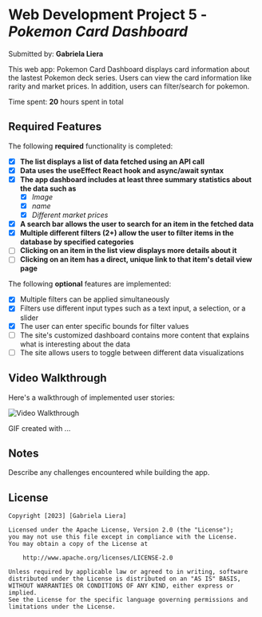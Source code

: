 # Web Development Project 5 - *Pokemon Card Dashboard*

Submitted by: **Gabriela Liera**

This web app: Pokemon Card Dashboard displays card information about the lastest Pokemon deck series. Users can view the card information like rarity and market prices. In addition, users can filter/search for pokemon. 

Time spent: **20** hours spent in total

## Required Features

The following **required** functionality is completed:

- [x] **The list displays a list of data fetched using an API call**
- [X] **Data uses the useEffect React hook and async/await syntax**
- [x] **The app dashboard includes at least three summary statistics about the data such as**
  - [x] *Image*
  - [x] *name*
  - [x] *Different market prices*
- [x] **A search bar allows the user to search for an item in the fetched data**
- [x] **Multiple different filters (2+) allow the user to filter items in the database by specified categories**
- [ ] **Clicking on an item in the list view displays more details about it**
- [ ] **Clicking on an item has a direct, unique link to that item's detail view page**

The following **optional** features are implemented:

- [x] Multiple filters can be applied simultaneously
- [x] Filters use different input types such as a text input, a selection, or a slider
- [x] The user can enter specific bounds for filter values
- [ ] The site's customized dashboard contains more content that explains what is interesting about the data
- [ ] The site allows users to toggle between different data visualizations

## Video Walkthrough

Here's a walkthrough of implemented user stories:

<img src='http://i.imgur.com/link/to/your/gif/file.gif' title='Video Walkthrough' width='' alt='Video Walkthrough' />

<!-- Replace this with whatever GIF tool you used! -->
GIF created with ...  
<!-- Recommended tools:
[Kap](https://getkap.co/) for macOS
[ScreenToGif](https://www.screentogif.com/) for Windows
[peek](https://github.com/phw/peek) for Linux. -->

## Notes

Describe any challenges encountered while building the app.

## License

    Copyright [2023] [Gabriela Liera]

    Licensed under the Apache License, Version 2.0 (the "License");
    you may not use this file except in compliance with the License.
    You may obtain a copy of the License at

        http://www.apache.org/licenses/LICENSE-2.0

    Unless required by applicable law or agreed to in writing, software
    distributed under the License is distributed on an "AS IS" BASIS,
    WITHOUT WARRANTIES OR CONDITIONS OF ANY KIND, either express or implied.
    See the License for the specific language governing permissions and
    limitations under the License.

